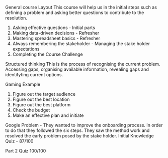 General course Layout 
This course will help us in the initial steps such as defining a problem and asking better questions to contribute to the resolution.
1. Asking effective questions - Initial parts 
2. Making data-driven decisions - Refresher
3. Mastering spreadsheet basics - Refresher
4. Always remembering the stakeholder - Managing the stake holder expectations 
5. Completing the Course Challenge

Structured thinking 
This is the process of recognising the current problem. Accessing gaps, organising available information, revealing gaps and identifyting current options.

Gaming Example 
1. Figure out the target audience 
2. Figure out the best location 
3. Figure out the best platform 
4. Check the budget 
5. Make an effective plan and initiate 

Google 
Problem - They wanted to improve the onboarding process. In order to do that they followed the six steps.
They saw the method work and resolved the early problem posed by the stake holder.
Initial Knowledge Quiz - 87/100

Part 2 Quiz 
100/100